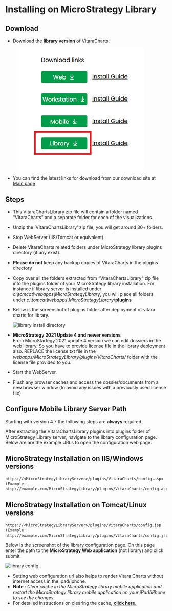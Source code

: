 # Installing on MicroStrategy Library

## Download <a href="#download" id="download"></a>

* Download the **library version** of VitaraCharts.

<figure><img src="../.gitbook/assets/library.PNG" alt=""><figcaption></figcaption></figure>

* You can find the latest links for download from our download site at [Main page](https://www.vitaracharts.com/ms-product-downloads)

## Steps <a href="#steps" id="steps"></a>

* This VitaraChartsLibrary zip file will contain a folder named “VitaraCharts” and a separate folder for each of the visualizations.
* Unzip the ‘VitaraChartsLibrary’ zip file, you will get around 30+ folders.
* Stop​ WebServer (IIS/Tomcat or equivalent)
* Delete VitaraCharts related folders under MicroStrategy library plugins directory (if any exist).
* **Please ​do not**​ keep any backup copies of VitaraCharts in the plugins directory
* Copy over all the folders extracted from “VitaraChartsLibrary” zip file into the plugins folder of your MicroStrategy library installation. For instance if library server is installed under _c:\tomcat\webapps\MicroStrategyLibrary_, you will place all folders under _c:\tomcat\webapps\MicroStrategyLibrary_\​**plugins**
*   Below is the screenshot of plugins folder after deployment of vitara charts for library.

    ![library install directory](https://vitaracharts.github.io/assets/img/libraryInstallDirectory.png)
* **MicroStrategy 2021 Update 4 and newer versions**\
  From MicroStartegy 2021 update 4 version we can edit dossiers in the web library. So you have to provide license file in the library deployment also. REPLACE the license.txt file in the _webapps/MicroStrategyLibrary/plugins/VitaraCharts/_ folder with the license file provided to you.
* Start​ the WebServer.
* Flush any browser caches and access the dossier/documents from a new browser window (to avoid any issues with a previously used license file)

## Configure Mobile Library Server Path <a href="#configure-mobile-library-server-path" id="configure-mobile-library-server-path"></a>

Starting with version 4.7 the following steps are **always** required.

After extracting the VitaraChartsLibrary plugins into plugins folder of MicroStrategy Library server, navigate to the library configuration page. Below are are the example URLs to open the configuration web page.

## **MicroStrategy Installation on IIS/Windows versions**

```
https://<MicroStrategyLibraryServer>/plugins/VitaraCharts/config.aspx 
(Example: ​http://example.com/MicroStrategyLibrary/plugins/VitaraCharts/config.aspx)
```

## **MicroStrategy Installation on Tomcat/Linux versions**

```
https://<MicroStrategyLibraryServer>/plugins/VitaraCharts/config.jsp 
(Example: ​http://example.com/MicroStrategyLibrary/plugins/VitaraCharts/config.jsp)
```

Below is the screenshot of the library configuration page. On this page enter the path to the **MicroStrategy Web application** (not library) and click submit.

![library config](https://vitaracharts.github.io/assets/img/libraryConfigPage.png)

* Setting web configuration url also helps to render Vitara Charts without internet access in the ipad/iphone.
* &#x20;**Note** : _Clear cache in the MicroStrategy library mobile application and restart the MicroStrategy library mobile application on your iPad/iPhone to see the changes._
* &#x20;For detailed instructions on clearing the cach&#x65;**,**[ **click here.**](https://docs.vitaracharts.com/faq/how-to-fix-mobile-rendering-issues)

